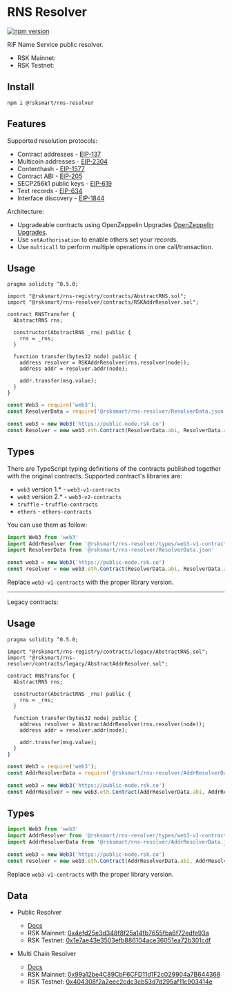 # RNS Resolver

[![npm version](https://badge.fury.io/js/%40rsksmart%2Frns-resolver.svg)](https://badge.fury.io/js/%40rsksmart%2Frns-resolver)

RIF Name Service public resolver.

- RSK Mainnet:
- RSK Testnet:

## Install

```
npm i @rsksmart/rns-resolver
```

## Features

Supported resolution protocols:

- Contract addresses - [EIP-137](https://eips.ethereum.org/EIPS/eip-137#resolver-specification)
- Multicoin addresses - [EIP-2304](https://eips.ethereum.org/EIPS/eip-2304)
- Contenthash - [EIP-1577](https://eips.ethereum.org/EIPS/eip-1577)
- Contract ABI - [EIP-205](https://eips.ethereum.org/EIPS/eip-205)
- SECP256k1 public keys - [EIP-619](https://github.com/ethereum/EIPs/pull/619)
- Text records - [EIP-634](https://eips.ethereum.org/EIPS/eip-634)
- Interface discovery - [EIP-1844](https://eips.ethereum.org/EIPS/eip-1844)

Architecture:

- Upgradeable contracts using OpenZeppelin Upgrades [OpenZeppelin Upgrades](https://docs.openzeppelin.com/upgrades/2.8/).
- Use `setAuthorisation` to enable others set your records.
- Use `multicall` to perform multiple operations in one call/transaction.

## Usage

```solidity
pragma solidity ^0.5.0;

import "@rsksmart/rns-registry/contracts/AbstractRNS.sol";
import "@rsksmart/rns-resolver/contracts/RSKAddrResolver.sol";

contract RNSTransfer {
  AbstractRNS rns;

  constructor(AbstractRNS _rns) public {
    rns = _rns;
  }

  function transfer(bytes32 node) public {
    address resolver = RSKAddrResolver(rns.resolver(node));
    address addr = resolver.addr(node);

    addr.transfer(msg.value);
  }
}
```

```js
const Web3 = require('web3');
const ResolverData = require('@rsksmart/rns-resolver/ResolverData.json');

const web3 = new Web3('https://public-node.rsk.co')
const Resolver = new web3.eth.Contract(ResolverData.abi, ResolverData.address.rskMainnet);
```

## Types

There are TypeScript typing definitions of the contracts published together with the original contracts.
Supported contract's libraries are:

* `web3` version 1.* - `web3-v1-contracts`
* `web3` version 2.* - `web3-v2-contracts`
* `truffle` - `truffle-contracts`
* `ethers` - `ethers-contracts`

You can use them as follow:

```typescript
import Web3 from 'web3'
import AddrResolver from '@rsksmart/rns-resolver/types/web3-v1-contracts/ResolverV1.d.ts'
import ResolverData from '@rsksmart/rns-resolver/ResolverData.json'

const web3 = new Web3('https://public-node.rsk.co')
const resolver = new web3.eth.Contract(ResolverData.abi, ResolverData.address.rskMainnet) as AddrResolver
```

Replace `web3-v1-contracts` with the proper library version.

---

Legacy contracts:

## Usage

```solidity
pragma solidity ^0.5.0;

import "@rsksmart/rns-registry/contracts/legacy/AbstractRNS.sol";
import "@rsksmart/rns-resolver/contracts/legacy/AbstractAddrResolver.sol";

contract RNSTransfer {
  AbstractRNS rns;

  constructor(AbstractRNS _rns) public {
    rns = _rns;
  }

  function transfer(bytes32 node) public {
    address resolver = AbstractAddrResolver(rns.resolver(node));
    address addr = resolver.addr(node);

    addr.transfer(msg.value);
  }
}
```

```js
const Web3 = require('web3');
const AddrResolverData = require('@rsksmart/rns-resolver/AddrResolverData.json');

const web3 = new Web3('https://public-node.rsk.co')
const AddrResolver = new web3.eth.Contract(AddrResolverData.abi, AddrResolverData.address.rskMainnet);
```

## Types

```typescript
import Web3 from 'web3'
import AddrResolver from '@rsksmart/rns-resolver/types/web3-v1-contracts/AddrResolverData.d.ts'
import AddrResolverData from '@rsksmart/rns-resolver/AddrResolverData.json'

const web3 = new Web3('https://public-node.rsk.co')
const resolver = new web3.eth.Contract(AddrResolverData.abi, AddrResolverData.address.rskMainnet) as AddrResolver
```

Replace `web3-v1-contracts` with the proper library version.

## Data

- Public Resolver
  - [Docs](https://developers.rsk.co/rif/rns/architecture/RSKResolver/)
  - RSK Mainnet: [0x4efd25e3d348f8f25a14fb7655fba6f72edfe93a](https://explorer.rsk.co/address/0x4efd25e3d348f8f25a14fb7655fba6f72edfe93a)
  - RSK Testnet: [0x1e7ae43e3503efb886104ace36051ea72b301cdf](https://explorer.testnet.rsk.co/address/0x1e7ae43e3503efb886104ace36051ea72b301cdf)

- Multi Chain Resolver
  - [Docs](https://developers.rsk.co/rif/rns/architecture/MultiCryptoResolver/)
  - RSK Mainnet: [0x99a12be4C89CbF6CFD11d1F2c029904a7B644368](https://explorer.rsk.co/address/0x99a12be4C89CbF6CFD11d1F2c029904a7B644368)
  - RSK Testnet: [0x404308f2a2eec2cdc3cb53d7d295af11c903414e](https://explorer.testnet.rsk.co/address/0x404308f2a2eec2cdc3cb53d7d295af11c903414e)
